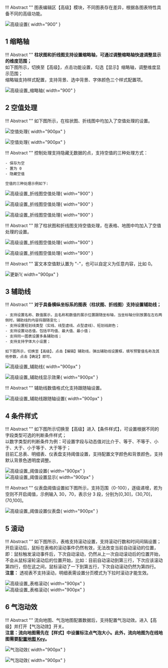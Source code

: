 !!! Abstract ""
    图表编辑区【高级】模块，不同图表存在差异，根据各图表特性具备不同的高级功能。

![高级设置](../../img/view_generation/2.0高级设置.png){ width="900" }

## 1 缩略轴

!!! Abstract ""
    **柱状图和折线图支持设置缩略轴，可通过调整缩略轴快速调整显示的维度范围；**  
    如下图所示，切换至【高级】，点击功能设置，勾选【显示】缩略轴，调整维度显示范围；  
    缩略轴支持样式配置，支持背景、选中背景、字体颜色三个样式配置项。

![高级设置_缩略轴](../../img/view_generation/2.0缩略图设置.png){ width="900" }

## 2 空值处理

!!! Abstract ""
    如下图所示，在柱状图、折线图中均加入了空值处理的设置。

![空值处理](../../img/view_generation/2.0柱状图空值处理.png){ width="900px" }

![空值处理](../../img/view_generation/2.0折线图空值处理.png){ width="900px" }

!!! Abstract ""
    控制处理支持隐藏无数据的点，支持空值的三种处理方式：

    - 保存为空
    - 置为 0
    - 隐藏空值
    
    空值的三种处理示例如下:

![高级设置_折线图空值处理](../../img/view_generation/2.0空值处理保存为空.png){ width="900" }

![高级设置_折线图空值处理](../../img/view_generation/2.0空值处理置为0.png){ width="900" }

![高级设置_折线图空值处理](../../img/view_generation/2.0空值处理隐藏空值.png){ width="900" }

!!! Abstract ""
    除了柱状图和折线图支持空值处理，在表格、地图中均加入了空值处理的设置。

![高级设置_折线图空值处理](../../img/view_generation/2.0表格空值处理2.png){ width="900" }

![高级设置_折线图空值处理](../../img/view_generation/2.0地图空值处理.png){ width="900" }

!!! Abstract ""
    富文本空值默认置为 "-"，也可以自定义为任意内容，比如 0。

![更新1](../../newimg/1.20%20富文本支持空值处理.png){ width="900px" }

## 3 辅助线

!!! Abstract ""
    **对于具备横纵坐标系的图表（柱状图、折线图）支持设置辅助线；**

    - 支持设置名称、数值展示，且名称和数值的展示位置跟随坐标轴，当坐标轴分别放置在左右两侧时，辅助线的内容将跟随变化；  
    - 支持设置短划线类型（实线、线型虚线、点型虚线）、短划线颜色；  
    - 支持设置动态值，包括平均值、最大值、最小值；  
    - 支持同一图表设置多条辅助线；  
    - 支持支持字体大小设置；  

    如下图所示，切换至【高级】，点击【编辑】辅助线，弹出辅助线设置框，填写预警值名称及其他参数，点击【确定】即可。

![高级设置_辅助线](../../img/view_generation/2.0设置辅助线.png){ width="900px" }

![高级设置_辅助线显示效果](../../img/view_generation/2.0辅助线效果.png){ width="900px" }

!!! Abstract ""
    辅助线数值格式化支持跟随轴设置。

![高级设置_辅助线跟随轴设置](../../img/view_generation/2.0辅助线轴值.png){ width="900px" }

## 4 条件样式

!!! Abstract ""
    如下图所示切换至【高级】进入【条件样式】，可设置根据不同的字段类型可选的判断条件样式；  
    以数字类型的判断条件为例：可设置字段与动态值对比介于、等于、不等于、小于、大于、小于等于、大于等于；    
    目前汇总表、明细表、仪表盘支持阈值设置，支持配置文字颜色和背景颜色，支持默认背景色透明度调整。

![高级设置_阈值设置](../../img/view_generation/仪表板设置条件样式.png){ width="900px" }  
![高级设置_阈值设置显示](../../img/view_generation/仪表板条件样式效果.png){ width="900px" }

!!! Abstract ""
    仪表盘阈值设置如下图所示，支持范围（0-100），逐级递增，若为空则不开启阈值，示例输入 30，70，表示分 3 段，分别为[0,30]，(30,70]，(70,100]。

![高级设置_阈值设置仪表盘](../../img/view_generation/2.0仪表盘阈值.png){ width="900px" }

## 5 滚动

!!! Abstract ""
    如下图所示，表格支持滚动设置，支持滚动行数和时间间隔设置；  
    开启滚动后，鼠标在表格的滚动事件仍然有效，无法改变当前自动滚动的位置，即：鼠标触发滚动事件后，下次自动滚动，仍然从上一次自动滚动后的位置开始，不会从鼠标滚轮滚动后的位置开始，比如：目前自动滚动到第三行，下次应该滚动第四行，但在这之间，鼠标滚动了一下到第五行，下次自动滚动仍然为第四行。  
    **注意：** 透视表不支持滚动，明细表需设置分页模式为下拉时滚动才能生效。

![高级设置_表格滚动](../../img/view_generation/2.0滚动设置.png){ width="900px" }  
![高级设置_表格滚动](../../img/view_generation/2.0滚动开启.png){ width="900px" }

## 6 气泡动效

!!! Abstract ""
    流向地图、气泡地图配置数据后，支持配置气泡动效。进入【高级】并打开【气泡动效】开关。  
    **注意：流向地图需先在【样式】中设置标注点气泡大小。此外，流向地图为在线地图需要[配置地图 Key](https://dataease.io/docs/v2/user_manual/system_management/param/#32)。**

![气泡动效](../../newimg/1.10%20气泡地图添加水波纹动画配置.gif){ width="900px" }


![气泡动效](../../newimg/1.11%20流向地图支持配置起止点名称及更多动效.gif){ width="900px" }


